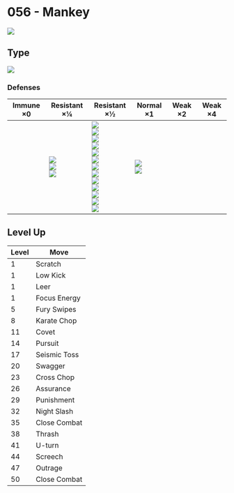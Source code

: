 # 056 - Mankey
![][056]

## Type

![][fighting]

### Defenses

Immune ×0 | Resistant ×¼ | Resistant ×½ | Normal ×1 | Weak ×2 | Weak ×4
---       | ---          | ---          | ---       | ---     | ---
| | ![][rock]<br> ![][bug]<br> ![][dark]<br> | ![][normal]<br> ![][fighting]<br> ![][poison]<br> ![][ground]<br> ![][ghost]<br> ![][steel]<br> ![][fire]<br> ![][water]<br> ![][grass]<br> ![][electric]<br> ![][psychic]<br> ![][ice]<br> ![][dragon]<br> | ![][flying]<br> ![][fairy]<br> | | 

## Level Up

Level | Move
---   | ---
  1   | Scratch
  1   | Low Kick
  1   | Leer
  1   | Focus Energy
  5   | Fury Swipes
  8   | Karate Chop
 11   | Covet
 14   | Pursuit
 17   | Seismic Toss
 20   | Swagger
 23   | Cross Chop
 26   | Assurance
 29   | Punishment
 32   | Night Slash
 35   | Close Combat
 38   | Thrash
 41   | U-turn
 44   | Screech
 47   | Outrage
 50   | Close Combat

[056]: ../img/pokemon/056.png
[normal]: ../img/types/normal.png
[fire]: ../img/types/fire.png
[fighting]: ../img/types/fighting.png
[water]: ../img/types/water.png
[flying]: ../img/types/flying.png
[grass]: ../img/types/grass.png
[poison]: ../img/types/poison.png
[electric]: ../img/types/electric.png
[ground]: ../img/types/ground.png
[psychic]: ../img/types/psychic.png
[rock]: ../img/types/rock.png
[ice]: ../img/types/ice.png
[bug]: ../img/types/bug.png
[dragon]: ../img/types/dragon.png
[ghost]: ../img/types/ghost.png
[dark]: ../img/types/dark.png
[steel]: ../img/types/steel.png
[fairy]: ../img/types/fairy.png
